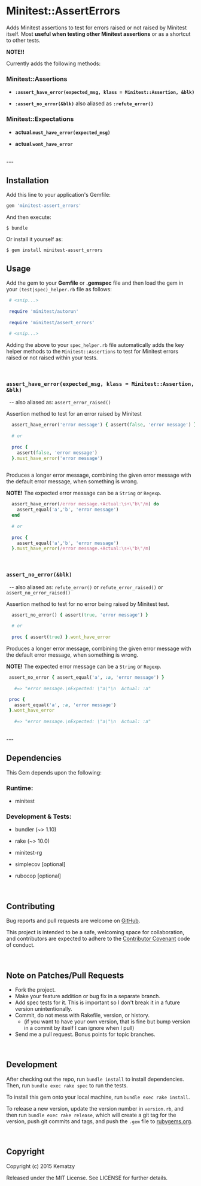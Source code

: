 # Minitest::AssertErrors

Adds Minitest assertions to test for errors raised or not raised by Minitest itself. Most **useful 
when testing other Minitest assertions** or as a shortcut to other tests.

**NOTE!!**

Currently adds the following methods:

### Minitest::Assertions

*  **`:assert_have_error(expected_msg, klass = Minitest::Assertion, &blk)`**

* **`:assert_no_error(&blk)`** also aliased as **`:refute_error()`**

### Minitest::Expectations

* **actual.`must_have_error(expected_msg)`**

* **actual.`wont_have_error`**

<br>
---

## Installation

Add this line to your application's Gemfile:

```ruby
gem 'minitest-assert_errors'
```

And then execute:

    $ bundle

Or install it yourself as:

    $ gem install minitest-assert_errors

## Usage

Add the gem to your **Gemfile** or **.gemspec** file and then load the gem in your 
`(test|spec)_helper.rb` file as follows:

```ruby
 # <snip...>
 
 require 'minitest/autorun'
 
 require 'minitest/assert_errors'
 
 # <snip...>
```

Adding the above to your `spec_helper.rb` file automatically adds the key helper methods to the 
`Minitest::Assertions` to test for Minitest errors raised or not raised within your tests.

<br>

### `assert_have_error(expected_msg, klass = Minitest::Assertion, &blk)`
&nbsp; -- also aliased as: `assert_error_raised()` 

Assertion method to test for an error raised by Minitest

```ruby
  assert_have_error('error message') { assert(false, 'error message') } 
  
  # or
  
  proc { 
    assert(false, 'error message') 
  }.must_have_error('error message')
  
```    

Produces a longer error message, combining the given error message with the default error message, 
when something is wrong. 

**NOTE!** The expected error message can be a `String` or `Regexp`.

```ruby    
  assert_have_error(/error message.+Actual:\s+\"b\"/m) do
    assert_equal('a','b', 'error message')
  end
  
  # or
  
  proc { 
    assert_equal('a','b', 'error message') 
  }.must_have_error(/error message.+Actual:\s+\"b\"/m)
```

<br>

### `assert_no_error(&blk)`
&nbsp; -- also aliased as: `refute_error()` or `refute_error_raised()` or `assert_no_error_raised()` 

  
Assertion method to test for no error being raised by Minitest test.

```ruby
  assert_no_error() { assert(true, 'error message') }
  
  # or
  
  proc { assert(true) }.wont_have_error
```
 
Produces a longer error message, combining the given error message with the default error message, 
when something is wrong. 

**NOTE!** The expected error message can be a `String` or `Regexp`.
 
```ruby
 assert_no_error { assert_equal('a', :a, 'error message') }
   
   #=> "error message.\nExpected: \"a\"\n  Actual: :a"

 proc { 
   assert_equal('a', :a, 'error message') 
 }.wont_have_error
   
   #=> "error message.\nExpected: \"a\"\n  Actual: :a"
```

<br>
--- 

## Dependencies

This Gem depends upon the following:

### Runtime:

* minitest

### Development & Tests:

* bundler (~> 1.10)
* rake  (~> 10.0)
* minitest-rg

* simplecov [optional]
* rubocop   [optional]

<br>



## Contributing

Bug reports and pull requests are welcome on [GitHub](https://github.com/kematzy/minitest-have_tag). 

This project is intended to be a safe, welcoming space for collaboration, and contributors are 
expected to adhere to the [Contributor Covenant](contributor-covenant.org) code of conduct.

<br>


## Note on Patches/Pull Requests
 
* Fork the project.
* Make your feature addition or bug fix in a separate branch.
* Add spec tests for it. This is important so I don't break it in a future version unintentionally.
* Commit, do not mess with Rakefile, version, or history.
  * (if you want to have your own version, that is fine but bump version in a commit by itself 
    I can ignore when I pull)
* Send me a pull request. Bonus points for topic branches.


<br>

## Development

After checking out the repo, run `bundle install` to install dependencies. Then, run 
`bundle exec rake spec` to run the tests.

To install this gem onto your local machine, run `bundle exec rake install`. 

To release a new version, update the version number in `version.rb`, and then run 
`bundle exec rake release`, which  will create a git tag for the version, push git commits and tags, 
and push the `.gem` file to [rubygems.org](https://rubygems.org).

<br>


## Copyright

Copyright (c) 2015 Kematzy

Released under the MIT License. See LICENSE for further details.

